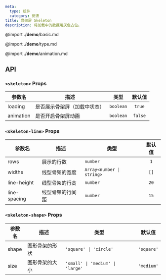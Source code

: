 ```yaml
meta:
  type: 组件
  category: 反馈
title: 骨架屏 Skeleton
description: 将加载中的数据用灰色占位。
```

@import ./__demo__/basic.md

@import ./__demo__/type.md

@import ./__demo__/animation.md

## API


### `<skeleton>` Props

|参数名|描述|类型|默认值|
|---|---|---|:---:|
|loading|是否展示骨架屏（加载中状态）|`boolean`|`true`|
|animation|是否开启骨架屏动画|`boolean`|`false`|




### `<skeleton-line>` Props

|参数名|描述|类型|默认值|
|---|---|---|:---:|
|rows|展示的行数|`number`|`1`|
|widths|线型骨架的宽度|`Array<number \| string>`|`[]`|
|line-height|线型骨架的行高|`number`|`20`|
|line-spacing|线型骨架的行间距|`number`|`15`|




### `<skeleton-shape>` Props

|参数名|描述|类型|默认值|
|---|---|---|:---:|
|shape|图形骨架的形状|`'square' \| 'circle'`|`'square'`|
|size|图形骨架的大小|`'small' \| 'medium' \| 'large'`|`'medium'`|


